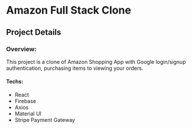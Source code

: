# Amazon Full Stack Clone

## Project Details

### Overview:

This project is a clone of Amazon Shopping App with Google login/signup authentication, purchasing items to viewing your orders.

#### Techs:

- React
- Firebase
- Axios
- Material UI
- Stripe Payment Gateway
